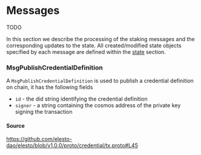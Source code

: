 # Messages

TODO

In this section we describe the processing of the staking messages and the corresponding updates to the state. All created/modified state objects specified by each message are defined within the [state](./02_state_transitions.md) section.



### MsgPublishCredentialDefinition

A `MsgPublishCredentialDefinition` is used to publish a credential definition on chain, it has the following fields

- `id` - the did string identifying the credential definition
- `signer` - a string containing the cosmos address of the private key signing the transaction 

#### Source

https://github.com/elesto-dao/elesto/blob/v1.0.0/proto/credential/tx.proto#L45
